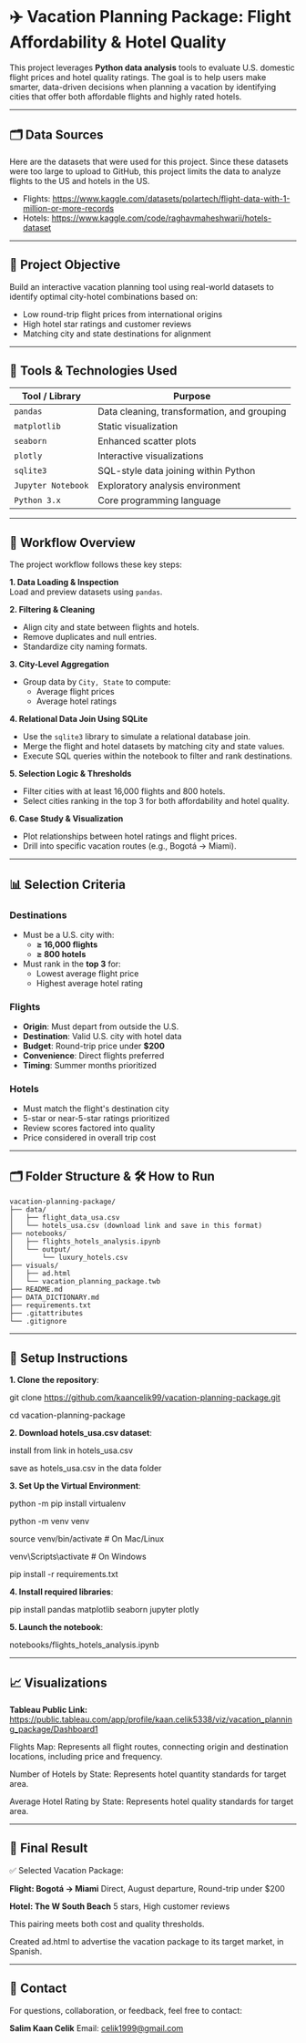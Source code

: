 # ✈️ Vacation Planning Package: Flight Affordability & Hotel Quality

This project leverages **Python data analysis** tools to evaluate U.S. domestic flight prices and hotel quality ratings. The goal is to help users make smarter, data-driven decisions when planning a vacation by identifying cities that offer both affordable flights and highly rated hotels.

---

## 🗂️ Data Sources

Here are the datasets that were used for this project. Since these datasets were too large to upload to GitHub, this project limits the data to analyze flights to the US and hotels in the US.
- Flights: https://www.kaggle.com/datasets/polartech/flight-data-with-1-million-or-more-records
- Hotels: https://www.kaggle.com/code/raghavmaheshwarii/hotels-dataset

---

## 📌 Project Objective

Build an interactive vacation planning tool using real-world datasets to identify optimal city-hotel combinations based on:

- Low round-trip flight prices from international origins
- High hotel star ratings and customer reviews
- Matching city and state destinations for alignment

---

## 🧰 Tools & Technologies Used

| Tool / Library       | Purpose                                      |
|----------------------|----------------------------------------------|
| `pandas`             | Data cleaning, transformation, and grouping |
| `matplotlib`         | Static visualization                        |
| `seaborn`            | Enhanced scatter plots                      |
| `plotly`             | Interactive visualizations                  |
| `sqlite3`            | SQL-style data joining within Python        |
| `Jupyter Notebook`   | Exploratory analysis environment            |
| `Python 3.x`         | Core programming language                   |

---

## 🧭 Workflow Overview

The project workflow follows these key steps:

**1. Data Loading & Inspection**  
   Load and preview datasets using `pandas`.

**2. Filtering & Cleaning**  
   - Align city and state between flights and hotels.
   - Remove duplicates and null entries.
   - Standardize city naming formats.

**3. City-Level Aggregation**  
   - Group data by `City, State` to compute:
     - Average flight prices
     - Average hotel ratings

**4. Relational Data Join Using SQLite**  
   - Use the `sqlite3` library to simulate a relational database join.
   - Merge the flight and hotel datasets by matching city and state values.
   - Execute SQL queries within the notebook to filter and rank destinations.

**5. Selection Logic & Thresholds**  
   - Filter cities with at least 16,000 flights and 800 hotels.
   - Select cities ranking in the top 3 for both affordability and hotel quality.

**6. Case Study & Visualization**  
   - Plot relationships between hotel ratings and flight prices.
   - Drill into specific vacation routes (e.g., Bogotá → Miami).

---

## 📊 Selection Criteria

### Destinations
- Must be a U.S. city with:
  - **≥ 16,000 flights**
  - **≥ 800 hotels**
- Must rank in the **top 3** for:
  - Lowest average flight price
  - Highest average hotel rating

### Flights
- **Origin**: Must depart from outside the U.S.
- **Destination**: Valid U.S. city with hotel data
- **Budget**: Round-trip price under **$200**
- **Convenience**: Direct flights preferred
- **Timing**: Summer months prioritized

### Hotels
- Must match the flight's destination city
- 5-star or near-5-star ratings prioritized
- Review scores factored into quality
- Price considered in overall trip cost

---

## 🗂️ Folder Structure & 🛠 How to Run

```
vacation-planning-package/
├── data/
│   ├── flight_data_usa.csv
│   └── hotels_usa.csv (download link and save in this format)
├── notebooks/
│   ├── flights_hotels_analysis.ipynb
│   └── output/
│       └── luxury_hotels.csv
├── visuals/
│   ├── ad.html
│   └── vacation_planning_package.twb
├── README.md
├── DATA_DICTIONARY.md
├── requirements.txt
├── .gitattributes
└── .gitignore
```

---

## 🔧 Setup Instructions

**1. Clone the repository**:

git clone https://github.com/kaancelik99/vacation-planning-package.git

cd vacation-planning-package

**2. Download hotels_usa.csv dataset**:

install from link in hotels_usa.csv

save as hotels_usa.csv in the data folder 

**3. Set Up the Virtual Environment**:

python -m pip install virtualenv

python -m venv venv

source venv/bin/activate      # On Mac/Linux

venv\Scripts\activate         # On Windows

pip install -r requirements.txt

**4. Install required libraries**:

pip install pandas matplotlib seaborn jupyter plotly

**5. Launch the notebook**:

notebooks/flights_hotels_analysis.ipynb

---

## 📈 Visualizations

**Tableau Public Link:** https://public.tableau.com/app/profile/kaan.celik5338/viz/vacation_planning_package/Dashboard1

Flights Map: Represents all flight routes, connecting origin and destination locations, including price and frequency.

Number of Hotels by State: Represents hotel quantity standards for target area.

Average Hotel Rating by State: Represents hotel quality standards for target area.

---

## 📌 Final Result
✅ Selected Vacation Package:

**Flight: Bogotá → Miami** Direct, August departure, Round-trip under $200

**Hotel: The W South Beach** 5 stars, High customer reviews

This pairing meets both cost and quality thresholds.

Created ad.html to advertise the vacation package to its target market, in Spanish.

---

## 💬 Contact
For questions, collaboration, or feedback, feel free to contact:

**Salim Kaan Celik**
Email: celik1999@gmail.com
